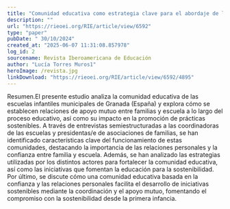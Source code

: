 ```yaml
---
title: "Comunidad educativa como estrategia clave para el abordaje de la educación para la sostenibilidad desde la infancia. Un estudio preliminar en las escuelas infantiles municipales de Granada"
description: ""
url: "https://rieoei.org/RIE/article/view/6592"
type: "paper"
pubDate: " 30/10/2024"
created_at: "2025-06-07 11:31:08.857978"
log_id: 2
sourcename: Revista Iberoamericana de Educación
author: "Lucía Torres Muros1"
heroImage: /revista.jpg
linkDownload: "https://rieoei.org/RIE/article/view/6592/4895"
---
```


Resumen.El presente estudio analiza la comunidad educativa de las escuelas infantiles municipales de Granada (España) y explora cómo se establecen relaciones de apoyo mutuo entre familias y escuela a lo largo del proceso educativo, así como su impacto en la promoción de prácticas sostenibles. A través de entrevistas semiestructuradas a las coordinadoras de las escuelas y presidentas/e de asociaciones de familias, se han identificado características clave del funcionamiento de estas comunidades, destacando la importancia de las relaciones personales y la confianza entre familia y escuela. Además, se han analizado las estrategias utilizadas por los distintos actores para fortalecer la comunidad educativa, así como las iniciativas que fomentan la educación para la sostenibilidad. Por último, se discute cómo una comunidad educativa basada en la confianza y las relaciones personales facilita el desarrollo de iniciativas sostenibles mediante la coordinación y el apoyo mutuo, fomentando el compromiso con la sostenibilidad desde la primera infancia.

